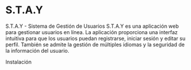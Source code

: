 # S.T.A.Y

S.T.A.Y - Sistema de Gestión de Usuarios
S.T.A.Y es una aplicación web para gestionar usuarios en línea. La aplicación proporciona una interfaz intuitiva para que los usuarios puedan registrarse, iniciar sesión y editar su perfil. También se admite la gestión de múltiples idiomas y la seguridad de la información del usuario.

Instalación
